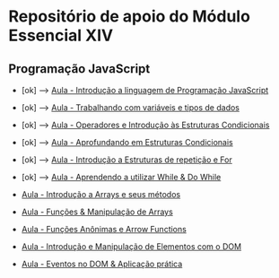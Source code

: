 # Repositório de apoio do Módulo Essencial XIV

## Programação JavaScript

- [ok] --> [Aula - Introdução a linguagem de Programação JavaScript](https://www.youtube.com/watch?v=z1PrvhSrxbQ)

- [ok] --> [Aula - Trabalhando com variáveis e tipos de dados](https://www.youtube.com/watch?v=GCsCWbXtoQA)

- [ok] --> [Aula - Operadores e Introdução às Estruturas Condicionais](https://www.youtube.com/watch?v=PJDQgSbJvok)

- [ok] --> [Aula - Aprofundando em Estruturas Condicionais](https://www.youtube.com/watch?v=xuo8T1KigIk)

- [ok] --> [Aula - Introdução a Estruturas de repetição e For](https://www.youtube.com/watch?v=pnCwp-30MPY)

- [ok] --> [Aula - Aprendendo a utilizar While & Do While](https://www.youtube.com/watch?v=N-AztuWEPGg)

- [Aula - Introdução a Arrays e seus métodos](https://www.youtube.com/watch?v=PwQGH492M8Q)

- [Aula - Funções & Manipulação de Arrays](https://www.youtube.com/watch?v=J3v0NEjEbAg)

- [Aula - Funções Anônimas e Arrow Functions](https://www.youtube.com/watch?v=nUW6F5Mt1mU)

- [Aula - Introdução e Manipulação de Elementos com o DOM](https://www.youtube.com/watch?v=YKjb6jz0JLY)

- [Aula - Eventos no DOM & Aplicação prática](https://www.youtube.com/watch?v=SSyd8PZXWLA)
